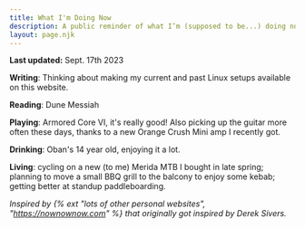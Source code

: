 ```yaml
---
title: What I'm Doing Now
description: A public reminder of what I’m (supposed to be...) doing now.
layout: page.njk
---
```


**Last updated:** Sept. 17th 2023

**Writing**: Thinking about making my current and past Linux setups available on this website.

**Reading**: Dune Messiah

**Playing**: Armored Core VI, it's really good! Also picking up the guitar more often these days, thanks to a new Orange Crush Mini amp I recently got.

**Drinking**: Oban's 14 year old, enjoying it a lot.

**Living**: cycling on a new (to me) Merida MTB I bought in late spring; planning to move a small BBQ grill to the balcony to enjoy some kebab; getting better at standup paddleboarding.

<div class="hr shadow mb1"></div>

_Inspired by {% ext "lots of other personal websites", "https://nownownow.com" %} that originally got inspired by Derek Sivers._
